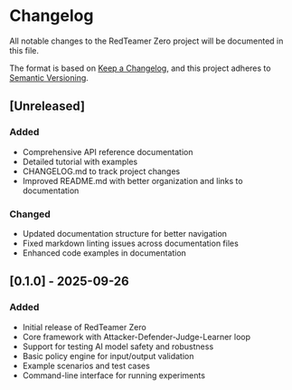 # Changelog

All notable changes to the RedTeamer Zero project will be documented in this file.

The format is based on [Keep a Changelog](https://keepachangelog.com/en/1.0.0/),
and this project adheres to [Semantic Versioning](https://semver.org/spec/v2.0.0.html).

## [Unreleased]

### Added

- Comprehensive API reference documentation
- Detailed tutorial with examples
- CHANGELOG.md to track project changes
- Improved README.md with better organization and links to documentation

### Changed

- Updated documentation structure for better navigation
- Fixed markdown linting issues across documentation files
- Enhanced code examples in documentation

## [0.1.0] - 2025-09-26

### Added

- Initial release of RedTeamer Zero
- Core framework with Attacker-Defender-Judge-Learner loop
- Support for testing AI model safety and robustness
- Basic policy engine for input/output validation
- Example scenarios and test cases
- Command-line interface for running experiments
